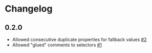 # Changelog

## 0.2.0

* Allowed consecutive duplicate properties for fallback values [#2](https://github.com/v-technologies/stylelint-config-vtech/pull/2)
* Allowed "glued" comments to selectors [#1](https://github.com/v-technologies/stylelint-config-vtech/pull/1)
